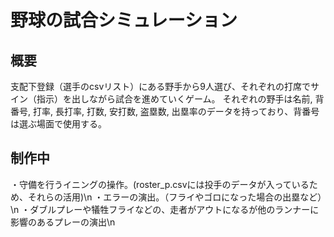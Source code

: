 # 野球の試合シミュレーション
## 概要
支配下登録（選手のcsvリスト）にある野手から9人選び、それぞれの打席でサイン（指示）を出しながら試合を進めていくゲーム。
それぞれの野手は名前, 背番号, 打率, 長打率, 打数, 安打数, 盗塁数, 出塁率のデータを持っており、背番号は選ぶ場面で使用する。

## 制作中
・守備を行うイニングの操作。(roster_p.csvには投手のデータが入っているため、それらの活用)\n
・エラーの演出。（フライやゴロになった場合の出塁など）\n
・ダブルプレーや犠牲フライなどの、走者がアウトになるが他のランナーに影響のあるプレーの演出\n
